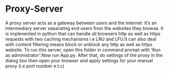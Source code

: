 # Proxy-Server
A proxy server acts as a gateway between users and the internet. It’s an intermediary server separating end users from the websites they browse.
It is  implenented in python that can handle all browsers http as well as https requests with two caching mechanisms i.e LRU and LFU.It can also deal with content filtering means block or unblock any http as well as https website.
To run this server, open this folder in command prompt with 'Run as administrator'.Now run App.py.
After that, do settings of the proxy in the dialog box then open your browser and apply settings for your manual proxy (i.e port number e.t.c)
